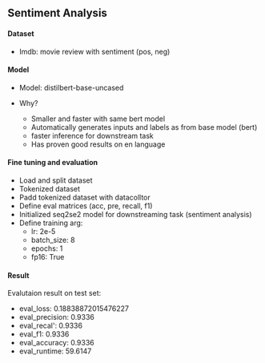 ## Sentiment Analysis 

#### Dataset

- Imdb: movie review with sentiment (pos, neg)

#### Model

- Model: distilbert-base-uncased

- Why?
  - Smaller and faster with same bert model
  - Automatically generates inputs and labels as from base model (bert)
  - faster inference for downstream task
  - Has proven good results on en language


#### Fine tuning and evaluation

- Load and split dataset
- Tokenized dataset 
- Padd tokenized dataset with datacolltor
- Define eval matrices (acc, pre, recall, f1)
- Initialized seq2se2 model for downstreaming task (sentiment analysis)
- Define training arg:
  - lr: 2e-5
  -  batch_size: 8
  - epochs: 1
  - fp16: True
    

#### Result

Evalutaion result on test set: 

- eval_loss: 0.18838872015476227
- eval_precision: 0.9336
- eval_recal': 0.9336
- eval_f1: 0.9336
- eval_accuracy: 0.9336
- eval_runtime: 59.6147
